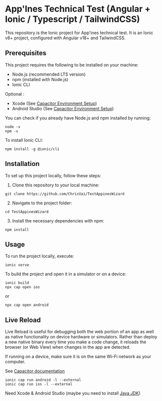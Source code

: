 
# App'Ines Technical Test (Angular + Ionic / Typescript / TailwindCSS)

This repository is the Ionic project for App'ines technical test.
It is an Ionic v8+ project, configured with Angular v18+ and TailwindCSS.

## Prerequisites

This project requires the following to be installed on your machine:

- Node.js (recommended LTS version)
- npm (installed with Node.js)
- Ionic CLI


Optional :
- Xcode (See [Capacitor Environment Setup](https://capacitorjs.com/docs/getting-started/environment-setup))
- Android Studio (See [Capacitor Environment Setup](https://capacitorjs.com/docs/getting-started/environment-setup))

You can check if you already have Node.js and npm installed by running:

```
node -v
npm -v
```

To install Ionic CLI:

```
npm install -g @ionic/cli
```

## Installation

To set up this project locally, follow these steps:

1. Clone this repository to your local machine:

```
git clone https://github.com/ChrisVai/TestAppinesWizard
```

2. Navigate to the project folder:

```
cd TestAppinesWizard
```

3. Install the necessary dependencies with npm:

```
npm install
```

## Usage

To run the project locally, execute:

```
ionic serve
```

To build the project and open it in a simulator or on a device:

```
ionic build
npx cap open ios
```

or

```
npx cap open android
```

## Live Reload

Live Reload is useful for debugging both the web portion of an app as well as native functionality on device hardware or simulators. Rather than deploy a new native binary every time you make a code change, it reloads the browser (or Web View) when changes in the app are detected.

If running on a device, make sure it is on the same Wi-Fi network as your computer.

See [Capacitor documentation](https://capacitorjs.com/docs/guides/live-reload)

```
ionic cap run android -l --external
ionic cap run ios -l --external
```

Need Xcode & Android Studio (maybe you need to install [Java JDK](https://www.oracle.com/fr/java/technologies/downloads/#jdk17-mac))
